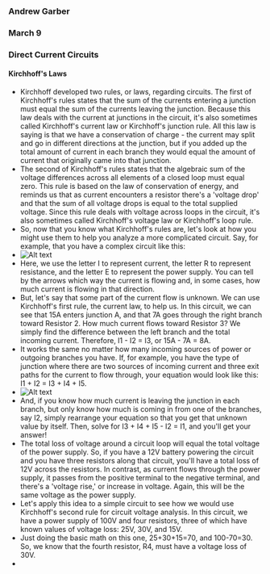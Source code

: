 ### Andrew Garber
### March 9 
### Direct Current Circuits

#### Kirchhoff's Laws
 - Kirchhoff developed two rules, or laws, regarding circuits. The first of Kirchhoff's rules states that the sum of the currents entering a junction must equal the sum of the currents leaving the junction. Because this law deals with the current at junctions in the circuit, it's also sometimes called Kirchhoff's current law or Kirchhoff's junction rule. All this law is saying is that we have a conservation of charge - the current may split and go in different directions at the junction, but if you added up the total amount of current in each branch they would equal the amount of current that originally came into that junction.
 - The second of Kirchhoff's rules states that the algebraic sum of the voltage differences across all elements of a closed loop must equal zero. This rule is based on the law of conservation of energy, and reminds us that as current encounters a resistor there's a 'voltage drop' and that the sum of all voltage drops is equal to the total supplied voltage. Since this rule deals with voltage across loops in the circuit, it's also sometimes called Kirchhoff's voltage law or Kirchhoff's loop rule.
 - So, now that you know what Kirchhoff's rules are, let's look at how you might use them to help you analyze a more complicated circuit. Say, for example, that you have a complex circuit like this:
 - ![Alt text](https://study.com/cimages/multimages/16/complexcircuit.jpg)
 - Here, we use the letter I to represent current, the letter R to represent resistance, and the letter E to represent the power supply. You can tell by the arrows which way the current is flowing and, in some cases, how much current is flowing in that direction.
 - But, let's say that some part of the current flow is unknown. We can use Kirchhoff's first rule, the current law, to help us. In this circuit, we can see that 15A enters junction A, and that 7A goes through the right branch toward Resistor 2. How much current flows toward Resistor 3? We simply find the difference between the left branch and the total incoming current. Therefore, I1 - I2 = I3, or 15A - 7A = 8A.
 - It works the same no matter how many incoming sources of power or outgoing branches you have. If, for example, you have the type of junction where there are two sources of incoming current and three exit paths for the current to flow through, your equation would look like this: I1 + I2 = I3 + I4 + I5.
 - ![Alt text](https://study.com/cimages/multimages/16/fd7e491a-f678-42b1-b771-19d43b85318b_egcircuit.jpg)
 - And, if you know how much current is leaving the junction in each branch, but only know how much is coming in from one of the branches, say I2, simply rearrange your equation so that you get that unknown value by itself. Then, solve for I3 + I4 + I5 - I2 = I1, and you'll get your answer!
 - The total loss of voltage around a circuit loop will equal the total voltage of the power supply. So, if you have a 12V battery powering the circuit and you have three resistors along that circuit, you'll have a total loss of 12V across the resistors. In contrast, as current flows through the power supply, it passes from the positive terminal to the negative terminal, and there's a 'voltage rise,' or increase in voltage. Again, this will be the same voltage as the power supply.
 - Let's apply this idea to a simple circuit to see how we would use Kirchhoff's second rule for circuit voltage analysis. In this circuit, we have a power supply of 100V and four resistors, three of which have known values of voltage loss: 25V, 30V, and 15V.
 - Just doing the basic math on this one, 25+30+15=70, and 100-70=30. So, we know that the fourth resistor, R4, must have a voltage loss of 30V. 
 - 